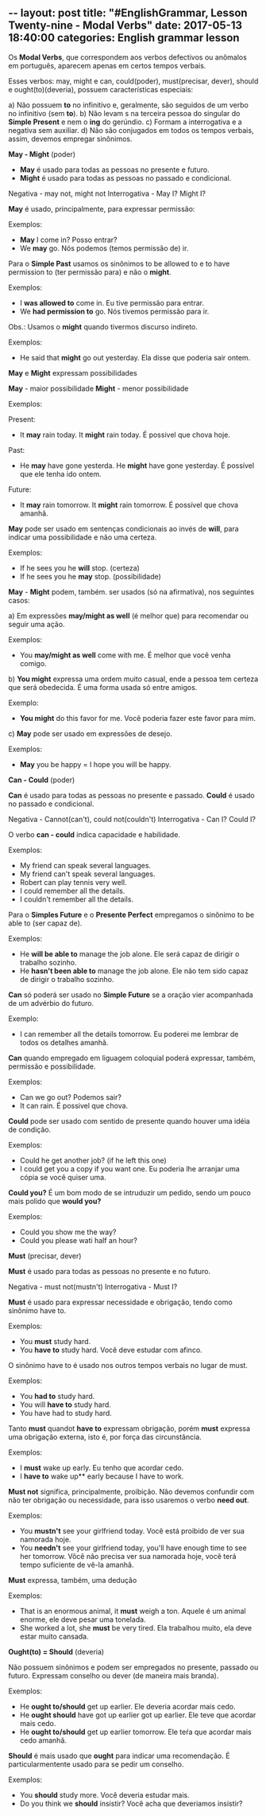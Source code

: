 --
layout: post
title:  "#EnglishGrammar, Lesson Twenty-nine - Modal Verbs"
date:   2017-05-13 18:40:00
categories: English grammar lesson
---

Os **Modal Verbs**, que correspondem aos verbos defectivos ou anômalos em português, aparecem apenas em certos tempos verbais.

Esses verbos: may, might e can, could(poder), must(precisar, dever), should e ought(to)(deveria), possuem características especiais:

 a) Não possuem **to** no infinitivo e, geralmente, são seguidos de um verbo no infinitivo (sem **to**).
 b) Não levam s na terceira pessoa do singular do **Simple Present** e nem o **ing** do gerúndio.
 c) Formam a interrogativa e a negativa sem auxiliar.
 d) Não são conjugados em todos os tempos verbais, assim, devemos empregar sinônimos.


 **May - Might** (poder)

  - **May** é usado para todas as pessoas no presente e futuro.
  - **Might** é usado para todas as pessoas no passado e condicional.

 Negativa - may not, might not
 Interrogativa - May I? Might I?

 **May** é usado, principalmente, para expressar permissão:

 Exemplos:

  - **May** I come in? Posso entrar?
  - We **may** go. Nós podemos (temos permissão de) ir.

Para o **Simple Past** usamos os sinônimos to be allowed to e to have permission to (ter permissão para) e não o **might**.

Exemplos:

 - I **was allowed to** come in. Eu tive permissão para entrar.
 - We **had permission to** go. Nós tivemos permissão para ir.

Obs.: Usamos o **might** quando tivermos discurso indireto.

Exemplos:

 - He said that **might** go out yesterday. Ela disse que poderia sair ontem.

**May** e **Might** expressam possibilidades

**May** - maior possibilidade
**Might** - menor possibilidade

Exemplos:

Present:

 - It **may** rain today. It **might** rain today.
 É possivel que chova hoje.

Past:

 - He **may** have gone yesterda. He **might** have gone yesterday.
 É possível que ele tenha ido ontem.

Future:

 - It **may** rain tomorrow. It **might** rain tomorrow.
 É possível que chova amanhã.

**May** pode ser usado em sentenças condicionais ao invés de **will**, para indicar uma possibilidade e não uma certeza.

Exemplos:

 - If he sees you he **will** stop. (certeza)
 - If he sees you he **may** stop. (possibilidade)

**May** - **Might** podem, também. ser usados (só na afirmativa), nos seguintes casos:

a) Em expressões **may/might as well** (é melhor que) para recomendar ou seguir uma ação.

Exemplos:

 - You **may/might as well** come with me. É melhor que você venha comigo.

b) **You might** expressa uma ordem muito casual, ende a pessoa tem certeza que será obedecida. É uma forma usada só entre amigos.

Exemplo:

 - **You might** do this favor for me. Você poderia fazer este favor para mim.

c) **May** pode ser usado em expressões de desejo.

Exemplos:

 - **May** you be happy = I hope you will be happy.

**Can - Could** (poder)

**Can** é usado para todas as pessoas no presente e passado.
**Could** é usado no passado e condicional.

Negativa - Cannot(can't), could not(couldn't)
Interrogativa - Can I? Could I?

O verbo **can - could** indica capacidade e habilidade.

Exemplos:

 - My friend can speak several languages.
 - My friend can't speak several languages.
 - Robert can play tennis very well.
 - I could remember all the details.
 - I couldn't remember all the details.

Para o **Simples Future** e o **Presente Perfect** empregamos o sinônimo to be able to (ser capaz de).

Exemplos:

 - He **will be able to** manage the job alone. Ele será capaz de dirigir o trabalho sozinho.
 - He **hasn't been able to** manage the job alone. Ele não tem sido capaz de dirigir o trabalho sozinho.

**Can** só poderá ser usado no **Simple Future** se a oração vier acompanhada de um advérbio do futuro.

Exemplo:

 - I can remember all the details tomorrow. Eu poderei me lembrar de todos os detalhes amanhã.

**Can** quando empregado em liguagem coloquial poderá expressar, também, permissão e possibilidade.

Exemplos:

 - Can we go out? Podemos sair?
 - It can rain. É possivel que chova.

**Could** pode ser usado com sentido de presente quando houver uma idéia de condição.

Exemplos:

- Could he get another job? (if he left this one)
- I could get you a copy if you want one. Eu poderia lhe arranjar uma cópia se você quiser uma.

**Could you?** É um bom modo de se intruduzir um pedido, sendo um pouco mais polido que **would you?**

Exemplos:

 - Could you show me the way?
 - Could you please wati half an hour?

**Must** (precisar, dever)

**Must** é usado para todas as pessoas no presente e no futuro.

Negativa - must not(mustn't)
Interrogativa - Must I?

**Must** é usado para expressar necessidade e obrigação, tendo como sinônimo have to.

Exemplos:

 - You **must** study hard. 
 - You **have to** study hard.
Você deve estudar com afinco.

O sinônimo have to é usado nos outros tempos verbais no lugar de must.

Exemplos:

 - You **had to** study hard.
 - You will **have to** study hard.
 - You have had to study hard.

Tanto **must** quandot **have to** expressam obrigação, porém **must** expressa uma obrigação externa, isto é,  por força das circunstância.

Exemplos:

 - I **must** wake up early. Eu tenho que acordar cedo.
 - I **have to** wake up** early because I have to work.

**Must not** significa, principalmente, proibição. Não devemos confundir com não ter obrigação ou necessidade, para isso usaremos o verbo **need out**.

Exemplos:

 - You **mustn't** see your girlfriend today. Você está proibido de ver sua namorada hoje.
 - You **needn't** see your girlfriend today, you'll have enough time to see her tomorrow. Vôcê não precisa ver sua namorada hoje, você terá tempo suficiente de vê-la amanhã.

**Must** expressa, também, uma dedução

Exemplos:

 - That is an enormous animal, it **must** weigh a ton. Aquele é um animal enorme, ele deve pesar uma tonelada.
 - She worked a lot, she **must** be very tired. Ela trabalhou muito, ela deve estar muito cansada.

**Ought(to) = Should** (deveria)

Não possuem sinônimos e podem ser empregados no presente, passado ou futuro. Expressam conselho ou dever (de maneira mais branda).

Exemplos:

 - He **ought to/should** get up earlier. Ele deveria acordar mais cedo.
 - He **ought should** have got up earlier got up earlier. Ele teve que acordar mais cedo.
 - He **ought to/should** get up earlier tomorrow. Ele teŕa que acordar mais cedo amanhã.

**Should** é mais usado que **ought** para indicar uma recomendação. É particularmentente usado para se pedir um conselho.

Exemplos:

 - You **should** study more. Você deveria estudar mais.
 - Do you think we **should** insistir? Você acha que deveriamos insistir?



